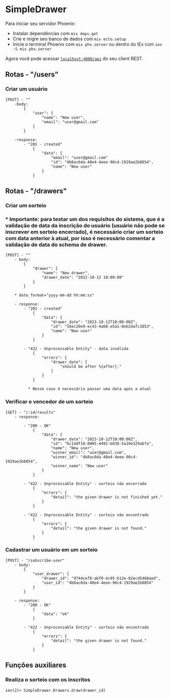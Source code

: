 # SimpleDrawer

Para iniciar seu servidor Phoenix:

   * Instalar dependências com `mix deps.get`
   * Crie e migre seu banco de dados com `mix ecto.setup`
   * Inicie o terminal Phoenix com `mix phx.server` ou dentro do IEx com `iex -S mix phx.server`

Agora você pode acessar [`localhost:4000/api`](http://localhost:4000/api) do seu client REST.


## Rotas - "/users"

### Criar um usuário
    [POST] - ""
        -body:
            {
                "user": {
                    "name": "New user",
                    "email": "user@gmail.com"
                }
            }	
        
        -response:
            - "201 - created"
                {
                    "data": {
                        "email": "user@gmail.com"
                        "id": "4b8ac6da-40e4-4eee-90c4-1929ae2b0854",
                        "name": "New user"
                    }
                }

## Rotas - "/drawers"

### Criar um sorteio
### * Importante: para testar um dos requisitos do sistema, que é a validação de data da inscrição do usuário (usuário não pode se inscrever em sorteio encerrado), é necessário criar um sorteio com data anterior à atual, por isso é necessário comentar a validação de data do schema de drawer.
    [POST] - ""
        - body:
            {
                "drawer": {
                    "name": "New drawer",
                    "drawer_date": "2022-10-12 10:00:00"
                }
            }

        * date_format="yyyy-mm-dd hh:mm:ss"

        - response:
            - "201 - created"
                {
                    "data": {
                        "drawer_date": "2023-10-12T10:00:00Z",
                        "id": "26ec20e9-ec43-4a68-a5a1-0eb2dafc1853",
                        "name": "New user"
                    }
                }

            - "422 - Unprocessable Entity" - data inválida
                {
                    "errors": {
                        "drawer_date": [
                            "should be after %{after}."
                        ]
                    }
                }

              * Nesse caso é necessário passar uma data após a atual


### Verificar o vencedor de um sorteio

    [GET] - "/:id/results"
        - response:

            - "200 - OK"
                {
                    "data": {
                        "drawer_date": "2023-10-12T10:00:00Z",
                        "id": "bc1ddf18-8005-4492-b838-5a19e329abfa",
                        "name": "New user",
                        "winner_email": "user@gmail.com",
                        "winner_id": "4b8ac6da-40e4-4eee-90c4-1929ae2b0854",
                        "winner_name": "New user"
                    }
                }

            - "422 - Unprocessable Entity" - sorteio não encerrado
                {
                    "errors": {
                        "detail": "the given drawer is not finished yet."
                    }
                }

            - "422 - Unprocessable Entity" - sorteio não encontrado
                {
                    "errors": {
                        "detail": "the given drawer is not found."
                    }
                }


### Cadastrar um usuário em um sorteio

    [POST] - "/subscribe-user"
        - body:
            {
                "user_drawer": {
                    "drawer_id": "9744cef8-abf0-4c95-b12e-82ecd5468aed",
                    "user_id": "4b8ac6da-40e4-4eee-90c4-1929ae2b0854"
                }
            }
        
        - response:
            - "200 - OK"
                {
                    "data": "ok"
                }
  
            - "422 - Unprocessable Entity" - sorteio não encontrado
                {
                    "errors": {
                        "detail": "the given drawer is not found."
                    }
                }


## Funções auxiliares
### Realiza o sorteio com os inscritos
    iex(2)> SimpleDrawer.Drawers.draw(drawer_id)

